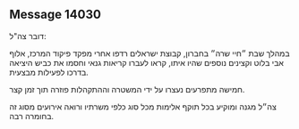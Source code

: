 ## Message 14030

דובר צה"ל:

במהלך שבת ״חיי שרה״ בחברון, קבוצת ישראלים רדפו אחרי מפקד פיקוד המרכז, אלוף אבי בלוט וקצינים נוספים שהיו איתו, קראו לעברו קריאות גנאי וחסמו את כביש היציאה בדרכו לפעילות מבצעית. 

חמישה מתפרעים נעצרו על ידי המשטרה וההתקהלות פוזרה תוך זמן קצר. 

צה״ל מגנה ומוקיע בכל תוקף אלימות מכל סוג כלפי משרתיו ורואה אירועים מסוג זה בחומרה רבה.

